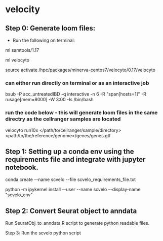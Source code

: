 # velocity

## Step 0: Generate loom files:
- Run the following on terminal:
  
ml samtools/1.17

ml velocyto

source activate /hpc/packages/minerva-centos7/velocyto/0.17/velocyto

### can either run directly on terminal or as an interactive job
bsub -P acc_untreatedIBD -q interactive -n 6 -R "span[hosts=1]" -R rusage[mem=8000] -W 3:00 -Is /bin/bash
### run the code below - this will generate loom files in the same directry as the cellranger samples are located
velocyto run10x </path/to/cellranger/sample/directory> <path/to/the/reference/genome>/genes/genes.gtf


## Step 1: Setting up a conda env using the requirements file and integrate with jupyter notebook.

conda create --name scvelo --file scvelo_requirements_file.txt

python -m ipykernel install --user --name scvelo --display-name "scvelo_env"

## Step 2: Convert Seurat object to anndata

Run SeuratObj_to_anndata.R script to generate python readable files.

Step 3: Run the scvelo python script


